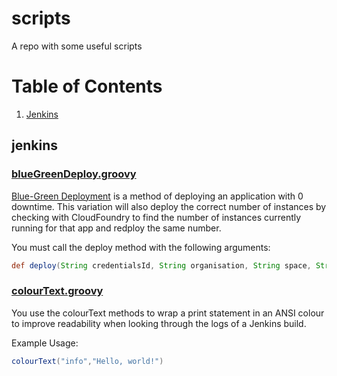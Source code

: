 # scripts
A repo with some useful scripts

# Table of Contents
1. [Jenkins](#jenkins)

## jenkins

### [blueGreenDeploy.groovy](./jenkins/blueGreenDeploy.groovy)

[Blue-Green Deployment](https://docs.cloudfoundry.org/devguide/deploy-apps/blue-green.html) is a method of deploying an application with 0 downtime. This variation will also deploy the correct number of instances by checking with CloudFoundry to find the number of instances currently running for that app and redploy the same number.

You must call the deploy method with the following arguments:

```groovy
def deploy(String credentialsId, String organisation, String space, String appName, String pathToArtifact, String pathToManifest, String host, String domain)
```

### [colourText.groovy](./jenkins/colourText.groovy)

You use the colourText methods to wrap a print statement in an ANSI colour to improve readability when looking through the logs of a Jenkins build.

Example Usage:

```groovy
colourText("info","Hello, world!")
```

